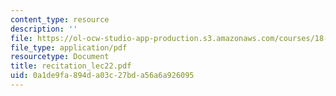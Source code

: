 ```yaml
---
content_type: resource
description: ''
file: https://ol-ocw-studio-app-production.s3.amazonaws.com/courses/18-034-honors-differential-equations-spring-2004/0a1de9fa894da03c27bda56a6a926095_recitation_lec22.pdf
file_type: application/pdf
resourcetype: Document
title: recitation_lec22.pdf
uid: 0a1de9fa-894d-a03c-27bd-a56a6a926095
---
```

